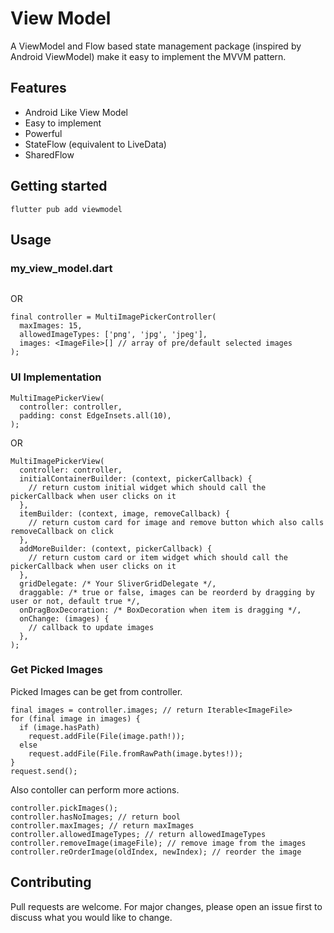 # View Model

A ViewModel and Flow based state management package (inspired by Android ViewModel) make it easy to implement the MVVM pattern.

## Features

- Android Like View Model
- Easy to implement
- Powerful
- StateFlow (equivalent to LiveData)
- SharedFlow

## Getting started
```
flutter pub add viewmodel
```

## Usage

### my_view_model.dart
```

```
OR
```
final controller = MultiImagePickerController(
  maxImages: 15,
  allowedImageTypes: ['png', 'jpg', 'jpeg'],
  images: <ImageFile>[] // array of pre/default selected images
);
```

### UI Implementation
```
MultiImagePickerView(
  controller: controller,
  padding: const EdgeInsets.all(10),
);
```
OR
```
MultiImagePickerView(
  controller: controller,
  initialContainerBuilder: (context, pickerCallback) {
    // return custom initial widget which should call the pickerCallback when user clicks on it
  },
  itemBuilder: (context, image, removeCallback) {
    // return custom card for image and remove button which also calls removeCallback on click
  },
  addMoreBuilder: (context, pickerCallback) {
    // return custom card or item widget which should call the pickerCallback when user clicks on it
  },
  gridDelegate: /* Your SliverGridDelegate */,
  draggable: /* true or false, images can be reorderd by dragging by user or not, default true */,
  onDragBoxDecoration: /* BoxDecoration when item is dragging */,
  onChange: (images) {
    // callback to update images
  },
);
```

### Get Picked Images
Picked Images can be get from controller.
```
final images = controller.images; // return Iterable<ImageFile>
for (final image in images) {
  if (image.hasPath)
    request.addFile(File(image.path!));
  else 
    request.addFile(File.fromRawPath(image.bytes!));
}
request.send();
```
Also contoller can perform more actions.
```
controller.pickImages();
controller.hasNoImages; // return bool
controller.maxImages; // return maxImages
controller.allowedImageTypes; // return allowedImageTypes
controller.removeImage(imageFile); // remove image from the images
controller.reOrderImage(oldIndex, newIndex); // reorder the image
```

## Contributing

Pull requests are welcome. For major changes, please open an issue first to discuss what you would like to change.


